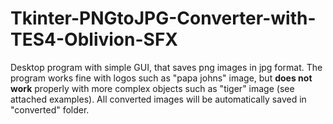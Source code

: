 # Tkinter-PNGtoJPG-Converter-with-TES4-Oblivion-SFX
Desktop program with simple GUI, that saves png images in jpg format. The program works fine with logos such as "papa johns" image, but **does not work** properly with more complex objects such as "tiger" image (see attached examples). All converted images will be automatically saved in "converted" folder.
